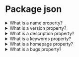 # Package json

<details>
  <summary>What is a name property?</summary>

It is name of your package. The property is optional for private projects, but it is required for public projects.

Rules:

- The name must be less than or equal to 214 characters. This includes the scope for scoped packages.
- The names of scoped packages can begin with a dot or an underscore.
- New packages must not have uppercase letters in the name.
- The name ends up being part of a URL, an argument on the command line, and a folder name. Therefore, the name can't contain any non-URL-safe characters.

[More >>](https://docs.npmjs.com/cli/v9/configuring-npm/package-json#name)

</details>

<details>
  <summary>What is a version property?</summary>

The version property contains version of a package. It is option for private projects, but it is required for public projects. Version must be parseable by node-semver, which is bundled with npm as a dependency.

[More >>](https://docs.npmjs.com/cli/v9/configuring-npm/package-json#version)

</details>

<details>
  <summary>What is a description property?</summary>

Put a description in it. It's a string. This helps people discover your package, as it's listed in npm search.

[More >>](https://docs.npmjs.com/cli/v9/configuring-npm/package-json#description)

</details>

<details>
  <summary>What is a keywords property?</summary>

Put keywords in it. It's an array of strings. This helps people discover your package as it's listed in npm search.

[More >>](https://docs.npmjs.com/cli/v9/configuring-npm/package-json#keywords)

</details>

<details>
  <summary>What is a homepage property?</summary>

The url to the project homepage.

Example:

    "homepage": "https://github.com/owner/project#readme"

[More >>](https://docs.npmjs.com/cli/v9/configuring-npm/package-json#homepage)

</details>

<details>
  <summary>What is a bugs property?</summary>

The url to your project's issue tracker and / or the email address to which issues should be reported.

Example:

    {
      "url" : "https://github.com/owner/project/issues",
      "email" : "project@hostname.com"
    }

[More >>](https://docs.npmjs.com/cli/v9/configuring-npm/package-json#bugs)

</details>
